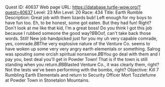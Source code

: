 Quest ID: 40637
Web page URL: https://database.turtle-wow.org/?quest=40637
Level: 23
Min Level: 20
Race: 434
Title: Earth Rumble
Description: Great job with them lizards bub! Left enough for my boys to have fun too. Eh, to be honest, some got eaten. But they had fun! Right? Don't look at me like that kid, I'm a great boss! Do you think I got this job because I rubbed someone the good way?$B$BOof, can't take back those words. Still! New job handpicked just for you my uh very capable comrade, yes, comrade.$B$BThe very explosive nature of the Venture Co. seems to have woken up some very very angry earth elementals or something. Salrog was spouting some orcish spiritual nonsense.$B$BYou go deal with them and I pay you, best deal you'll get in Powder Town! That is if the town is still standing when you return.$B$BBlasted Venture Co., it was clearly them, right? Not the tests we've been performing with the bombs, right?
Objective: Kill 7 Rumbling Earth Elementals and return to Security Officer Mort Tozzlefume at Powder Town in Stonetalon Mountains.
